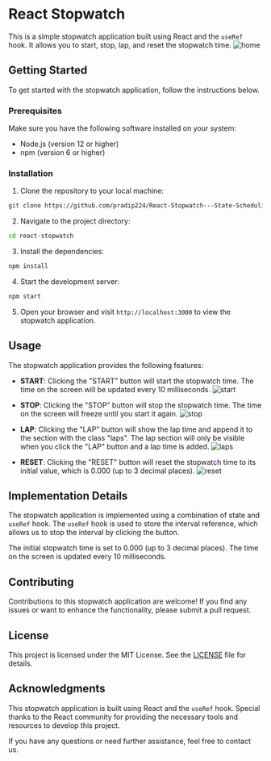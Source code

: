 # React Stopwatch

This is a simple stopwatch application built using React and the `useRef` hook. It allows you to start, stop, lap, and reset the stopwatch time.
![home](https://github.com/pradip224/React-Stopwatch---State-Scheduling-Batching-Optimizing-with-useMemo-UseCal---nreekh9jvbi6/assets/122960934/8b793882-b19e-42e0-9078-ad556502c294)

## Getting Started

To get started with the stopwatch application, follow the instructions below.

### Prerequisites

Make sure you have the following software installed on your system:

- Node.js (version 12 or higher)
- npm (version 6 or higher)

### Installation

1. Clone the repository to your local machine:

```bash
git clone https://github.com/pradip224/React-Stopwatch---State-Scheduling-Batching-Optimizing-with-useMemo-UseCal---nreekh9jvbi6.git
```

2. Navigate to the project directory:

```bash
cd react-stopwatch
```

3. Install the dependencies:

```bash
npm install
```

4. Start the development server:

```bash
npm start
```

5. Open your browser and visit `http://localhost:3000` to view the stopwatch application.

## Usage

The stopwatch application provides the following features:

- **START**: Clicking the "START" button will start the stopwatch time. The time on the screen will be updated every 10 milliseconds.
![start](https://github.com/pradip224/React-Stopwatch---State-Scheduling-Batching-Optimizing-with-useMemo-UseCal---nreekh9jvbi6/assets/122960934/adedc68f-1ade-428f-a628-60bfff754b46)

- **STOP**: Clicking the "STOP" button will stop the stopwatch time. The time on the screen will freeze until you start it again.
![stop](https://github.com/pradip224/React-Stopwatch---State-Scheduling-Batching-Optimizing-with-useMemo-UseCal---nreekh9jvbi6/assets/122960934/bc2a00dd-fb68-4434-a99e-6c66b8186a1c)

- **LAP**: Clicking the "LAP" button will show the lap time and append it to the section with the class "laps". The lap section will only be visible when you click the "LAP" button and a lap time is added.
![laps](https://github.com/pradip224/React-Stopwatch---State-Scheduling-Batching-Optimizing-with-useMemo-UseCal---nreekh9jvbi6/assets/122960934/fc81b0da-2931-4cac-b2aa-35cf62925193)

- **RESET**: Clicking the "RESET" button will reset the stopwatch time to its initial value, which is 0.000 (up to 3 decimal places).
![reset](https://github.com/pradip224/React-Stopwatch---State-Scheduling-Batching-Optimizing-with-useMemo-UseCal---nreekh9jvbi6/assets/122960934/89b3f67e-cb15-41dd-80aa-557fffc81a10)

## Implementation Details

The stopwatch application is implemented using a combination of state and `useRef` hook. The `useRef` hook is used to store the interval reference, which allows us to stop the interval by clicking the button.

The initial stopwatch time is set to 0.000 (up to 3 decimal places). The time on the screen is updated every 10 milliseconds.

## Contributing

Contributions to this stopwatch application are welcome! If you find any issues or want to enhance the functionality, please submit a pull request.

## License

This project is licensed under the MIT License. See the [LICENSE](LICENSE) file for details.

## Acknowledgments

This stopwatch application is built using React and the `useRef` hook. Special thanks to the React community for providing the necessary tools and resources to develop this project.

If you have any questions or need further assistance, feel free to contact us.
